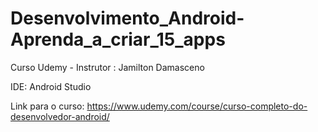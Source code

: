 # Desenvolvimento_Android-Aprenda_a_criar_15_apps
Curso Udemy - Instrutor : Jamilton Damasceno 

IDE: Android Studio

Link para o curso: https://www.udemy.com/course/curso-completo-do-desenvolvedor-android/
